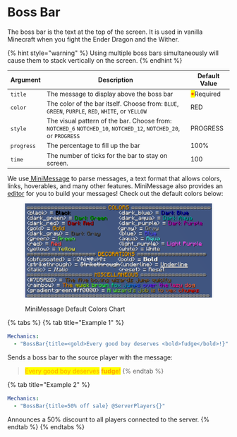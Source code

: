 # Boss Bar

The boss bar is the text at the top of the screen. It is used in vanilla Minecraft when you fight the Ender Dragon and the Wither.

{% hint style="warning" %}
Using multiple boss bars simultaneously will cause them to stack vertically on the screen.
{% endhint %}

| Argument   | Description                                                                                                      | Default Value                              |
| ---------- | ---------------------------------------------------------------------------------------------------------------- | ------------------------------------------ |
| `title`    | The message to display above the boss bar                                                                        | <mark style="color:red;">\*</mark>Required |
| `color`    | The color of the bar itself. Choose from: `BLUE`, `GREEN`, `PURPLE`, `RED`, `WHITE`, or `YELLOW`                 | RED                                        |
| `style`    | The visual pattern of the bar. Choose from: `NOTCHED_6` `NOTCHED_10`, `NOTCHED_12`, `NOTCHED_20`, or `PROGRESS`  | PROGRESS                                   |
| `progress` | The percentage to fill up the bar                                                                                | 100%                                       |
| `time`     | The number of ticks for the bar to stay on screen.                                                               | 100                                        |

We use[ MiniMessage](https://docs.advntr.dev/minimessage/format.html) to parse messages, a text format that allows colors, links, hoverables, and many other features. MiniMessage also provides an [editor](https://webui.advntr.dev/) for you to build your messages! Check out the default colors below:

<figure><img src="../.gitbook/assets/image (1) (1).png" alt=""><figcaption><p>MiniMessage Default Colors Chart</p></figcaption></figure>

{% tabs %}
{% tab title="Example 1" %}
```yaml
Mechanics:
  - "BossBar{title=<gold>Every good boy deserves <bold>fudge</bold>!}"
```

Sends a boss bar to the source player with the message:

> <mark style="color:orange;">Every good boy deserves</mark> <mark style="color:orange;"></mark><mark style="color:orange;">**fudge**</mark><mark style="color:orange;">!</mark>
{% endtab %}

{% tab title="Example 2" %}
```yaml
Mechanics:
  - "BossBar{title=50% off sale} @ServerPlayers{}"
```

Announces a 50% discount to all players connected to the server.&#x20;
{% endtab %}
{% endtabs %}



